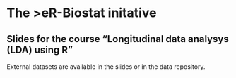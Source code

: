 # The >eR-Biostat initative
## Slides for the course “Longitudinal data analysys (LDA) using R”
External datasets are available in the slides or in the data repository.
